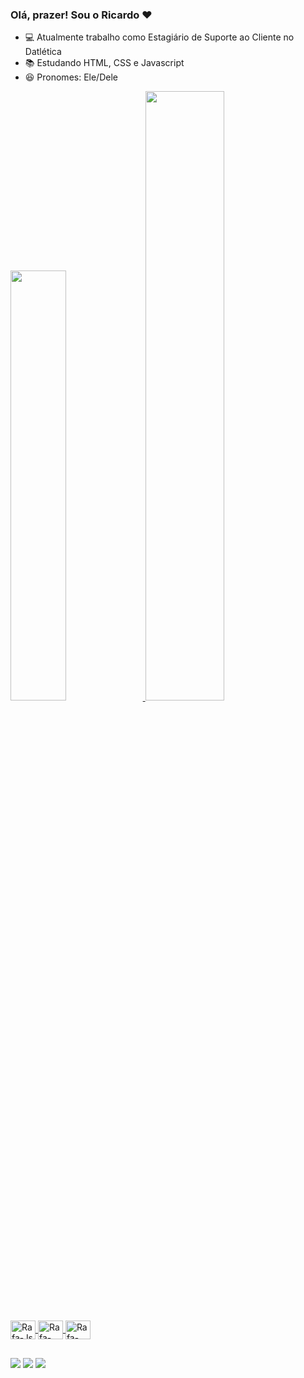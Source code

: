 ### Olá, prazer! Sou o Ricardo ❤

- 💻 Atualmente trabalho como Estagiário de Suporte ao Cliente no Datlética
- 📚 Estudando HTML, CSS e Javascript
- 😆 Pronomes: Ele/Dele

<div align="left">
  <a href="https://github.com/RicardooFilho">
  <img width="42%" src="https://github-readme-stats.vercel.app/api?username=RicardooFilho&show_icons=true&theme=maroongold&include_all_commits=true&count_private=true"/>
  <img width="50%" src="https://github-readme-stats.vercel.app/api/top-langs/?username=RicardooFilho&layout=compact&langs_count=7&theme=maroongold"/>
</div>

<div style="display: inline_block"><br>
  <img align="center" alt="Rafa-Js" height="30" width="40" src="https://cdn.jsdelivr.net/gh/devicons/devicon/icons/javascript/javascript-original.svg">
  <img align="center" alt="Rafa-HTML" height="30" width="40" src="https://cdn.jsdelivr.net/gh/devicons/devicon/icons/html5/html5-original.svg">
  <img align="center" alt="Rafa-CSS" height="30" width="40" src="https://cdn.jsdelivr.net/gh/devicons/devicon/icons/css3/css3-original.svg">
</div>

  ##
 
<div> 
  <a href="https://instagram.com/ricardo_tagami" target="_blank"><img src="https://img.shields.io/badge/-Instagram-%23E4405F?style=for-the-badge&logo=instagram&logoColor=white" target="_blank"></a>
  <a href = "mailto:ricardo.tagami17@gmail.com"><img src="https://img.shields.io/badge/-Gmail-%23333?style=for-the-badge&logo=gmail&logoColor=white" target="_blank"></a>
  <a href="https://www.linkedin.com/in/ricardo-francisco2710" target="_blank"><img src="https://img.shields.io/badge/-LinkedIn-%230077B5?style=for-the-badge&logo=linkedin&logoColor=white" target="_blank"></a> 
 </div>
 
